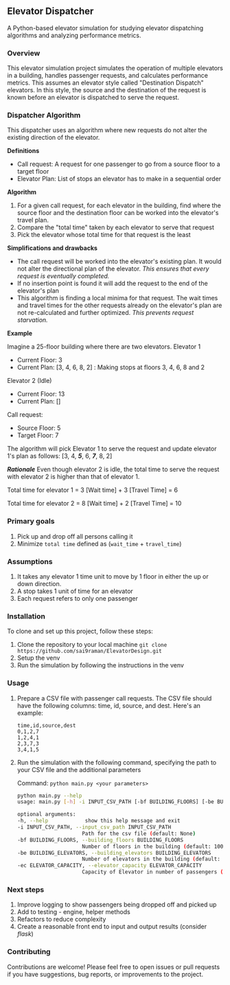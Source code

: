 ## Elevator Dispatcher

A Python-based elevator simulation for studying elevator dispatching algorithms and analyzing performance metrics.

### Overview

This elevator simulation project simulates the operation of multiple elevators in a building, handles passenger
requests, and calculates performance metrics. This assumes an elevator style called "Destination Dispatch" elevators. In
this style, the source and the destination of the request is known before an elevator is dispatched to serve the
request.

### Dispatcher Algorithm

This dispatcher uses an algorithm where new requests do not alter the existing direction of the elevator.

**Definitions**

- Call request: A request for one passenger to go from a source floor to a target floor
- Elevator Plan: List of stops an elevator has to make in a sequential order

**Algorithm**

1. For a given call request, for each elevator in the building, find where the source floor and the destination floor
   can be worked into the elevator's travel plan.
2. Compare the "total time" taken by each elevator to serve that request
3. Pick the elevator whose total time for that request is the least

**Simplifications and drawbacks**

- The call request will be worked into the elevator's existing plan. It would not alter the directional plan of the
  elevator. _This ensures that every request is eventually completed._
- If no insertion point is found it will add the request to the end of the elevator's plan
- This algorithm is finding a local minima for that request. The wait times and travel times for the other requests
  already on the elevator's plan are not re-calculated and further optimized. _This prevents request starvation._

**Example**

Imagine a 25-floor building where there are two elevators. Elevator 1

- Current Floor: 3
- Current Plan: [3, 4, 6, 8, 2] : Making stops at floors 3, 4, 6, 8 and 2

Elevator 2 (Idle)

- Current Floor: 13
- Current Plan: []

Call request:

- Source Floor: 5
- Target Floor: 7

The algorithm will pick Elevator 1 to serve the request and update elevator 1's plan as follows:
[3, 4, **_5_**, 6, **_7_**, 8, 2]

**_Rationale_**
Even though elevator 2 is idle, the total time to serve the request with elevator 2 is higher than that of elevator 1.

Total time for elevator 1 = 3 [Wait time] + 3 [Travel Time] = 6

Total time for elevator 2 = 8 [Wait time] + 2 [Travel Time] = 10

### Primary goals

1. Pick up and drop off all persons calling it
2. Minimize `total time` defined as (`wait_time` + `travel_time`)

### Assumptions

1. It takes any elevator 1 time unit to move by 1 floor in either the up or down direction.
2. A stop takes 1 unit of time for an elevator
3. Each request refers to only one passenger

### Installation

To clone and set up this project, follow these steps:

1. Clone the repository to your local machine
   `git clone https://github.com/sai9raman/ElevatorDesign.git`
2. Setup the venv
3. Run the simulation by following the instructions in the venv

### Usage

1. Prepare a CSV file with passenger call requests. The CSV file should have the following columns: time, id, source,
   and dest. Here's an example:
    ```csv
    time,id,source,dest
    0,1,2,7
    1,2,4,1
    2,3,7,3
    3,4,1,5
    ```

2. Run the simulation with the following command, specifying the path to your CSV file and the additional parameters

   Command: `python main.py <your parameters>`

   ```bash
   python main.py --help
   usage: main.py [-h] -i INPUT_CSV_PATH [-bf BUILDING_FLOORS] [-be BUILDING_ELEVATORS] [-ec ELEVATOR_CAPACITY]
   
   optional arguments:
   -h, --help            show this help message and exit
   -i INPUT_CSV_PATH, --input_csv_path INPUT_CSV_PATH
                        Path for the csv file (default: None)
   -bf BUILDING_FLOORS, --building_floors BUILDING_FLOORS
                        Number of floors in the building (default: 100)
   -be BUILDING_ELEVATORS, --building_elevators BUILDING_ELEVATORS
                        Number of elevators in the building (default: 10)
   -ec ELEVATOR_CAPACITY, --elevator_capacity ELEVATOR_CAPACITY
                        Capacity of Elevator in number of passengers (default: 10)
   ```

### Next steps

1. Improve logging to show passengers being dropped off and picked up
2. Add to testing - engine, helper methods
3. Refactors to reduce complexity
4. Create a reasonable front end to input and output results (consider _flask_)

### Contributing

Contributions are welcome! Please feel free to open issues or pull requests if you have suggestions, bug reports, or
improvements to the project.